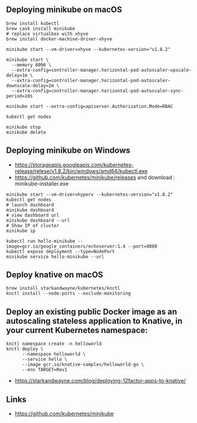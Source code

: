 ## Deploying minikube on macOS
```
brew install kubectl
brew cask install minikube
# replace virtualbox with xhyve
brew install docker-machine-driver-xhyve

minikube start --vm-driver=xhyve --kubernetes-version="v1.8.2"

minikube start \
  --memory 8096 \
  --extra-config=controller-manager.horizontal-pod-autoscaler-upscale-delay=1m \
  --extra-config=controller-manager.horizontal-pod-autoscaler-downscale-delay=2m \
  --extra-config=controller-manager.horizontal-pod-autoscaler-sync-period=10s

minikube start --extra-config=apiserver.Authorization.Mode=RBAC

kubectl get nodes
```

```
minikube stop
minikube delete
```

## Deploying minikube on Windows
* https://storageapis.googleapis.com/kubernetes-release/relese/v1.8.2/bin/windows/amd64/kubectl.exe
* https://github.com/kubernetes/minikube/releases and download : minikube-installer.exe

```
minikube start --vm-driver=hyperv --kubernetes-version="v1.8.2"
kubectl get nodes
# launch dashboard
minikube dashboard
# view dashboard url
minikube dashboard --url
# Show IP of cluster
minikube ip
```

```
kubectl run hello-minikube --image=gcr.io/google_containers/echoserver:1.4 --port=8080
kubectl expose deployment --type=NodePort
minikube service hello-minikube --url
```

## Deploy knative on macOS
```
brew install starkandwayne/kubernetes/knctl
knctl install --node-ports --exclude-monitoring
```

## Deploy an existing public Docker image as an autoscaling stateless application to Knative, in your current Kubernetes namespace:
```
knctl namespace create -n helloworld
knctl deploy \
      --namespace helloworld \
      --service hello \
      --image gcr.io/knative-samples/helloworld-go \
      --env TARGET=Rev1
```
* https://starkandwayne.com/blog/deploying-12factor-apps-to-knative/


## Links
* https://github.com/kubernetes/minikube
